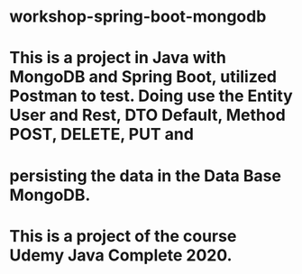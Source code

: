 # workshop-spring-boot-mongodb
# This is a project in Java with MongoDB and Spring Boot, utilized Postman to test. Doing use the Entity User and Rest, DTO Default, Method POST, DELETE, PUT and 
# persisting the data in the Data Base MongoDB.
# This is a project of the course Udemy Java Complete 2020. 

